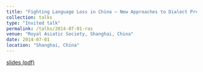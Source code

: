 ```yaml
---
title: "Fighting Language Loss in China – New Approaches to Dialect Preservation"
collection: talks
type: "Invited talk"
permalink: /talks/2014-07-01-ras
venue: "Royal Asiatic Society, Shanghai, China"
date: 2014-07-01
location: "Shanghai, China"
---
```


[slides (pdf)](https://keyilan.github.io/files/ras.pdf)
